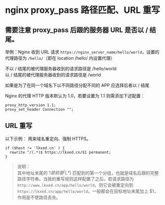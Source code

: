 # nginx proxy_pass 路径匹配、URL 重写


## 需要注意 proxy_pass 后跟的服务器 URL 是否以 / 结尾。

举例：Nginx 收到 URL 请求 `https://nginx_server_name/hello/world`，设置的代理路径为 `/hello/`（即在 location /hello/ 内设置代理）

不以 / 结尾的被代理服务器收到的请求路径是 /hello/world  
以 / 结尾的被代理服务器收到的请求路径是 /world  

如果是为了在同一个域名下以不同路径分配不同的 APP 应选择后者以 / 结尾 

Nginx 的代理 HTTP 版本默认为 1.0，若要设置为 1.1 则需添加下述配置：

```shell script
proxy_http_version 1.1;
proxy_set_header Connection "";
```

## URL 重写

以下示例： 用来域名重定向、强制 HTTPS。

```shell script
if ($host != 'lkxed.cn' ) {
  rewrite ^/(.*)$ https://lkxed.cn/$1 permanent;
}
```
> 说明：  
> 其中地址末尾的 $1 是前面 ^/(.*)$ 匹配到的第一个分组，也就是域名后跟的完整路径字符串。当我的重写规则这样配置了之后，若请求路径为 `http://www.lkxed.cn/app/hello/world`，则它会被重定向到 `https://lkxed.cn/app/hello/world`。一般都会在目标地址末尾加上 $1，作用是不使路径丢失。

